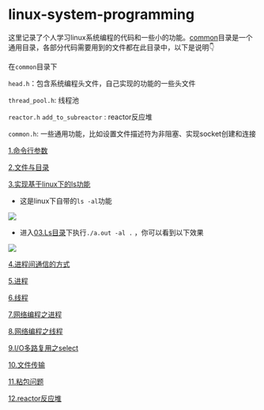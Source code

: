 # linux-system-programming

这里记录了个人学习linux系统编程的代码和一些小的功能。[common](./common)目录是一个通用目录，各部分代码需要用到的文件都在此目录中，以下是说明:point_down:

在`common`目录下

`head.h`：包含系统编程头文件，自己实现的功能的一些头文件

`thread_pool.h`: 线程池

`reactor.h`  `add_to_subreactor` :  reactor反应堆

`common.h`: 一些通用功能，比如设置文件描述符为非阻塞、实现socket创建和连接



[1.命令行参数](./01.getiopt)

[2.文件与目录](./02.file_dir)

[3.实现基于linux下的ls功能](./03.Ls)

-   这是linux下自带的`ls -al`功能

![](https://cdn.jsdelivr.net/gh/srymaker0/blogImgs@main/Img/20211002174759.png)

-   进入[03.Ls目录](./03.Ls)下执行`./a.out -al .` ，你可以看到以下效果

![](https://cdn.jsdelivr.net/gh/srymaker0/blogImgs@main/Img/20211002174919.png)



[4.进程间通信的方式](./04.IPC)

[5.进程](./05.fork)

[6.线程](./06.pthread)

[7.网络编程之进程](./07.socket)

[8.网络编程之线程](./08。socket_thread)

[9.I/O多路复用之select](./09.socket_select)

[10.文件传输](./10.socket_file)

[11.粘包问题](./11.file_transfer)

[12.reactor反应堆](./12.reactor)
